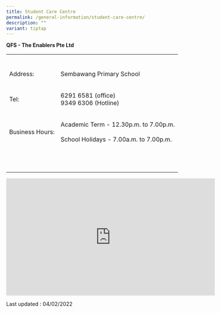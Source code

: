 ```yaml
---
title: Student Care Centre
permalink: /general-information/student-care-centre/
description: ""
variant: tiptap
---
```

<p><strong>QFS - The Enablers Pte Ltd</strong>
</p>
<table style="minWidth: 50px">
<colgroup>
<col>
<col>
</colgroup>
<tbody>
<tr>
<th rowspan="1" colspan="1">
<p></p>
</th>
<th rowspan="1" colspan="1">
<p></p>
</th>
</tr>
<tr>
<td rowspan="1" colspan="1">
<p>Address:</p>
</td>
<td rowspan="1" colspan="1">
<p>Sembawang Primary School</p>
</td>
</tr>
<tr>
<td rowspan="1" colspan="1">
<p>Tel:</p>
</td>
<td rowspan="1" colspan="1">
<p>6291 6581 (office)
<br>9349 6306 (Hotline)</p>
</td>
</tr>
<tr>
<td rowspan="1" colspan="1">
<p>Business Hours:</p>
</td>
<td rowspan="1" colspan="1">
<p>Academic Term - 12.30p.m. to 7.00p.m.
<br>
<br>School Holidays - 7.00a.m. to 7.00p.m.</p>
</td>
</tr>
<tr>
<td rowspan="1" colspan="1">
<p>
<br>
</p>
</td>
<td rowspan="1" colspan="1">
<p></p>
</td>
</tr>
</tbody>
</table>
<div class="iframe-wrapper">
<iframe height="315" width="560" allowfullscreen="true" frameborder="0" src="https://www.youtube.com/embed/5QVzz9S7aEo"></iframe>
</div>
<p>Last updated : 04/02/2022</p>
